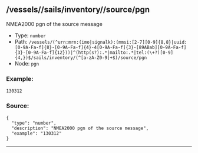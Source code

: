 ## /vessels/<RegExp>/sails/inventory/<RegExp>/source/pgn

NMEA2000 pgn of the source message

* Type: `number`
* Path: `/vessels/(^urn:mrn:(imo|signalk):(mmsi:[2-7][0-9]{8,8}|uuid:[0-9A-Fa-f]{8}-[0-9A-Fa-f]{4}-4[0-9A-Fa-f]{3}-[89ABab][0-9A-Fa-f]{3}-[0-9A-Fa-f]{12}))|^(http(s?):.*|mailto:.*|tel:(\+?)[0-9]{4,})$/sails/inventory/(^[a-zA-Z0-9]+$)/source/pgn`
* Node: `pgn`

### Example:
```
130312
```

### Source:
```
{
  "type": "number",
  "description": "NMEA2000 pgn of the source message",
  "example": "130312"
}
```

---
